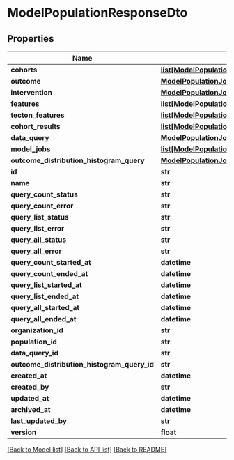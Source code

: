 # ModelPopulationResponseDto

## Properties
Name | Type | Description | Notes
------------ | ------------- | ------------- | -------------
**cohorts** | [**list[ModelPopulationJoinedCohortDefinitionResponseDto]**](ModelPopulationJoinedCohortDefinitionResponseDto.md) |  | [optional] 
**outcome** | [**ModelPopulationJoinedOutcomeDefinitionResponseDto**](ModelPopulationJoinedOutcomeDefinitionResponseDto.md) |  | [optional] 
**intervention** | [**ModelPopulationJoinedInterventionDefinitionResponseDto**](ModelPopulationJoinedInterventionDefinitionResponseDto.md) |  | [optional] 
**features** | [**list[ModelPopulationJoinedFeatureResponseDto]**](ModelPopulationJoinedFeatureResponseDto.md) |  | [optional] 
**tecton_features** | [**list[ModelPopulationJoinedTectonFeatureResponseDto]**](ModelPopulationJoinedTectonFeatureResponseDto.md) |  | [optional] 
**cohort_results** | [**list[ModelPopulationJoinedCohortResultsResponseDto]**](ModelPopulationJoinedCohortResultsResponseDto.md) |  | [optional] 
**data_query** | [**ModelPopulationJoinedDataQueryResponseDto**](ModelPopulationJoinedDataQueryResponseDto.md) |  | [optional] 
**model_jobs** | [**list[ModelPopulationJoinedModelJobResponseDto]**](ModelPopulationJoinedModelJobResponseDto.md) |  | [optional] 
**outcome_distribution_histogram_query** | [**ModelPopulationJoinedDataQueryResponseDto**](ModelPopulationJoinedDataQueryResponseDto.md) |  | [optional] 
**id** | **str** |  | [optional] 
**name** | **str** |  | [optional] 
**query_count_status** | **str** |  | [optional] 
**query_count_error** | **str** |  | [optional] 
**query_list_status** | **str** |  | [optional] 
**query_list_error** | **str** |  | [optional] 
**query_all_status** | **str** |  | [optional] 
**query_all_error** | **str** |  | [optional] 
**query_count_started_at** | **datetime** |  | [optional] 
**query_count_ended_at** | **datetime** |  | [optional] 
**query_list_started_at** | **datetime** |  | [optional] 
**query_list_ended_at** | **datetime** |  | [optional] 
**query_all_started_at** | **datetime** |  | [optional] 
**query_all_ended_at** | **datetime** |  | [optional] 
**organization_id** | **str** |  | [optional] 
**population_id** | **str** |  | [optional] 
**data_query_id** | **str** |  | [optional] 
**outcome_distribution_histogram_query_id** | **str** |  | [optional] 
**created_at** | **datetime** |  | [optional] 
**created_by** | **str** |  | [optional] 
**updated_at** | **datetime** |  | [optional] 
**archived_at** | **datetime** |  | [optional] 
**last_updated_by** | **str** |  | [optional] 
**version** | **float** |  | [optional] 

[[Back to Model list]](../README.md#documentation-for-models) [[Back to API list]](../README.md#documentation-for-api-endpoints) [[Back to README]](../README.md)

